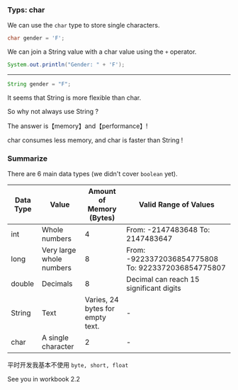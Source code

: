 
### Typs: char

We can use the `char` type to store single characters.

```java
char gender = 'F';
```

We can join a String value with a char value using the `+` operator.

```java
System.out.println("Gender: " + 'F');
```

---

```java
String gender = "F";
```

It seems that String is more flexible than char.

So why not always use String ?

The answer is【memory】and【performance】!

char consumes less memory, and char is faster than String !

### Summarize

There are 6 main data types (we didn't cover `boolean` yet).

| Data Type | Value                    | Amount of Memory (Bytes)         | Valid Range of Values                              |
| --------- | ------------------------ | -------------------------------- | -------------------------------------------------- |
| int       | Whole numbers            | 4                                | From: -2147483648 To: 2147483647                   |
| long      | Very large whole numbers | 8                                | From: -9223372036854775808 To: 9223372036854775807 |
| double    | Decimals                 | 8                                | Decimal can reach 15 significant digits            |
| String    | Text                     | Varies, 24 bytes for empty text. | -                                                  |
| char      | A single character       | 2                                | -                                                  |

平时开发我基本不使用 `byte, short, float`

See you in workbook 2.2
